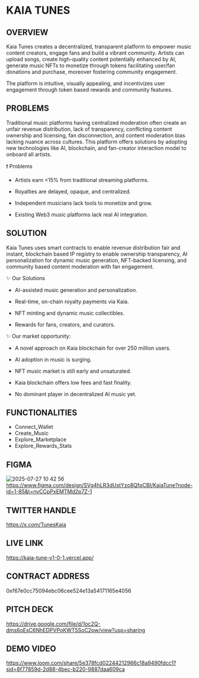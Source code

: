 # KAIA TUNES

## OVERVIEW

Kaia Tunes creates a decentralized, transparent platform to empower music content creators, engage fans and build a vibrant community. Artists can upload songs, create high-quality content potentially enhanced by AI, generate music NFTs to monetize through tokens facilitating user/fan donations and purchase, moreover fostering community engagement. 

The platform is intuitive, visually appealing, and incentivizes user engagement through token based rewards and community features.

## PROBLEMS

Traditional music platforms having centralized moderation often create an unfair revenue distribution, lack of transparency, conflicting content ownership and licensing, fan disconnection, and content moderation bias lacking nuance across cultures. This platform offers solutions by adopting new technologies like AI, blockchain, and fan-creator interaction model to onboard all artists.

❗ Problems

- Artists earn <15% from traditional streaming platforms.

- Royalties are delayed, opaque, and centralized.

- Independent musicians lack tools to monetize and grow.

- Existing Web3 music platforms lack real AI integration.


## SOLUTION

Kaia Tunes uses smart contracts to enable revenue distribution fair and instant, blockchain based IP registry to enable ownership transparency, AI personalization for dynamic music generation, NFT-backed licensing, and community based content moderation with fan engagement.

✨ Our Solutions

- AI-assisted music generation and personalization.

- Real-time, on-chain royalty payments via Kaia.

- NFT minting and dynamic music collectibles.

- Rewards for fans, creators, and curators.


✨ Our market opportunity: 

- A novel approach on Kaia blockchain for over 250 million users.

- AI adoption in music is surging.

- NFT music market is still early and unsaturated.

- Kaia blockchain offers low fees and fast finality.

- No dominant player in decentralized AI music yet.


## FUNCTIONALITIES
- Connect_Wallet
- Create_Music
- Explore_Marketplace
- Explore_Rewards_Stats

## FIGMA
![2025-07-27 10 42 56](https://github.com/user-attachments/assets/05b1d650-9897-47fa-ac7d-b1e5c737b9d2)
https://www.figma.com/design/SVg4hLR3dUstYzo8QfpCBI/KaiaTune?node-id=1-85&t=nvCCpPxEMTMd2p7Z-1

## TWITTER HANDLE
https://x.com/TunesKaia

## LIVE LINK
https://kaia-tune-v1-0-1.vercel.app/

## CONTRACT ADDRESS
0xf67e0cc75094ebc06cee524e13a54171165e4056

## PITCH DECK
https://drive.google.com/file/d/1oc2Q-dms6oEsC6NhEDPVPoKWT5SoC2pw/view?usp=sharing

## DEMO VIDEO
https://www.loom.com/share/5e378fcd02244212966c18a9490fdcc1?sid=8f77859d-2d88-4bec-b220-9887daa609ca

